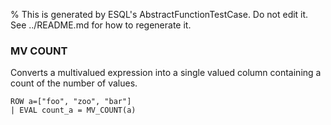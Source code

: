 % This is generated by ESQL's AbstractFunctionTestCase. Do not edit it. See ../README.md for how to regenerate it.

### MV COUNT
Converts a multivalued expression into a single valued column containing a count of the number of values.

```esql
ROW a=["foo", "zoo", "bar"]
| EVAL count_a = MV_COUNT(a)
```
